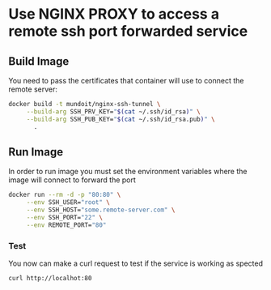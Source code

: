 # Use NGINX PROXY to access a remote ssh port forwarded service

## Build Image

You need to pass the certificates that container will use to connect the remote server:

```bash
docker build -t mundoit/nginx-ssh-tunnel \
     --build-arg SSH_PRV_KEY="$(cat ~/.ssh/id_rsa)" \
     --build-arg SSH_PUB_KEY="$(cat ~/.ssh/id_rsa.pub)" \
       .
```

## Run Image

In order to run image you must set the environment variables where the image will connect to forward the port

```bash
docker run --rm -d -p "80:80" \
     --env SSH_USER="root" \
     --env SSH_HOST="some.remote-server.com" \
     --env SSH_PORT="22" \
     --env REMOTE_PORT="80"
```

### Test

You now can make a curl request to test if the service is working as spected

```back
curl http://localhot:80
```
